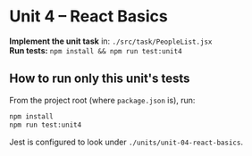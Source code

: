 # Unit 4 – React Basics

**Implement the unit task** in: `./src/task/PeopleList.jsx`  
**Run tests:** `npm install && npm run test:unit4`

## How to run only this unit's tests
From the project root (where `package.json` is), run:
```bash
npm install
npm run test:unit4
```

Jest is configured to look under `./units/unit-04-react-basics`.
